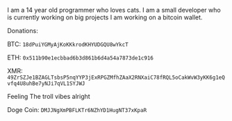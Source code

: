 I am a 14 year old programmer who loves cats. I am a small developer who is currently working on big projects I am working on a bitcoin wallet.

Donations:

BTC: ```18dPuiYGMyAjKoKKkrodKHYUDGQU8wYkcT```

ETH: ```0x511b90e1ecbbad6b3d861b6d4a54a7873de1c916```

XMR: ```49ZrSZJe1BZAGLTsbsP5nqYYP3jExRPGZMfhZAaX2RNXaiC78fRQL5oCakWvW3yKK6g1eQvfq4U8uhBe7yNJi7qVL1SYJWJ```

Feeling The troll vibes alright

Doge Coin: ```DMJJNgXmPBFLKTr6NZhYD1HugNT37xKpaR```
